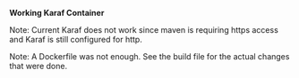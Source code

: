 **Working Karaf Container**

Note: Current Karaf does not work since maven is requiring https access and
Karaf is still configured for http.

Note: A Dockerfile was not enough. See the build file for the actual
changes that were done.